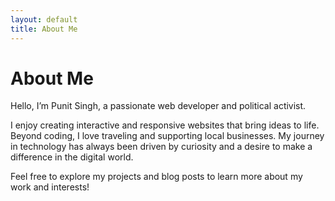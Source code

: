 ```yaml
---
layout: default
title: About Me
---
```


# About Me  

Hello, I’m Punit Singh, a passionate web developer and political activist.  

I enjoy creating interactive and responsive websites that bring ideas to life. Beyond coding, I love traveling and supporting local businesses. My journey in technology has always been driven by curiosity and a desire to make a difference in the digital world.  

Feel free to explore my projects and blog posts to learn more about my work and interests!  

